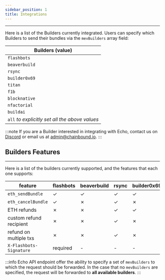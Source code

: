 ```yaml
---
sidebar_position: 1
title: Integrations
---
```


---

Here is a list of the Builders currently integrated.
Users can specify which Builders to send their bundles via the `mevBuilders` array field:

| **Builders (value)**                           |
| ---------------------------------------------- |
| `flashbots`                                    |
| `beaverbuild`                                  |
| `rsync`                                        |
| `builder0x69`                                  |
| `titan`                                        |
| `f1b`                                          |
| `blocknative`                                  |
| `nfactorial`                                   |
| `buildai`                                      |
| `all` _to explicitly set all the above values_ |

:::note
If you are a Builder interested in integrating with Echo,
contact us on [Discord](https://discord.gg/J4KNdeCYGX) or email us at admin@chainbound.io.
:::

## Builders Features

---

Here is a list of the builders currently supported, and the features that each one supports:

| **feature**             | **flashbots** | **beaverbuild** | **rsync** | **builder0x69** | **titan** | **f1b** | **blocknative** | **nfactorial** | **buildai** |
| ----------------------- | ------------- | --------------- | --------- | --------------- | --------- | ------- | --------------- | -------------- | ----------- |
| `eth_sendBundle`        | ✓             | ✓               | ✓         | ✓               | ✓         | ✓       | ✓               | ✓              | ✓           |
| `eth_cancelBundle`      | ✓             | ✗               | ✓         | ✗               | ✓         | ✓       | ✓               | ✓              | ✗           |
| ETH refunds             | ✗             | ✗               | ✓         | ✓               | ✓         | ✓       | ✓               | ✗              | ✗           |
| custom refund recipient | ✗             | ✗               | ✓         | ✗               | ✓         | ✓       | ✓               | ✗              | ✗           |
| refund on multiple txs  | ✗             | ✗               | ✓         | ✗               | ✗         | ✗       | ✗               | ✗              | ✗           |
| `X-Flashbots-Signature` | required      | -               | -         | -               | optional  | -       | required        | optional       | optional    |

:::info
Echo API endpoint offer the ability to specify a set of `mevBuilders` to which the request should be forwarded.
In the case that no `mevBuilders` are specified, the request will be forwarded to **all available builders**.
:::
